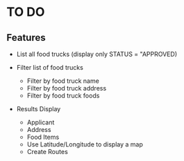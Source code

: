 # TO DO
## Features
* List all food trucks (display only STATUS = "APPROVED)
* Filter list of food trucks
  * Filter by food truck name
  * Filter by food truck address
  * Filter by food truck foods

* Results Display
  * Applicant
  * Address
  * Food Items
  * Use Latitude/Longitude to display a map
  * Create Routes